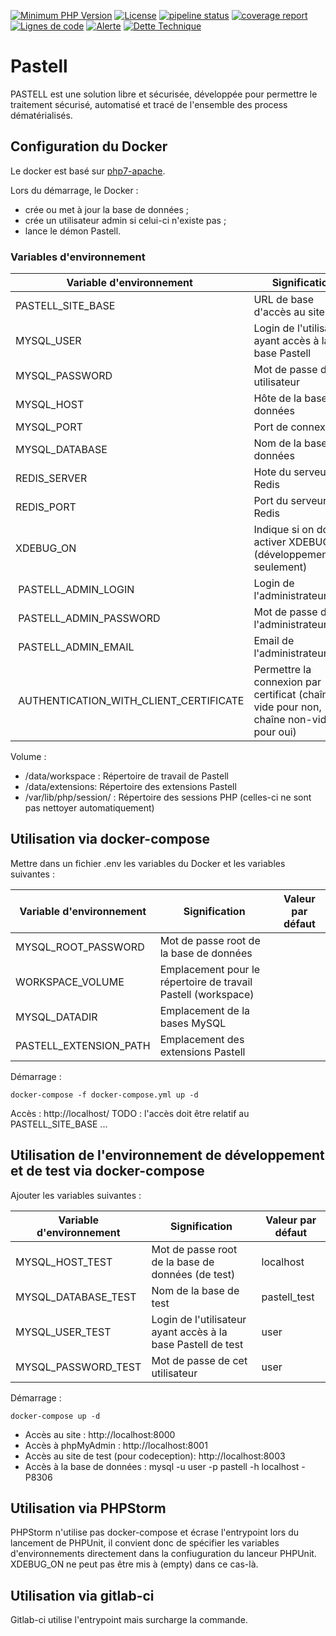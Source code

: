 [![Minimum PHP Version](http://img.shields.io/badge/php-%207.2-8892BF.svg)](https://php.net/)
[![License](https://img.shields.io/badge/licence-CeCILL%20v2-blue.svg)](http://www.cecill.info/licences/Licence_CeCILL_V2-fr.html)
[![pipeline status](https://gitlab.libriciel.fr/pastell/pastell/badges/master/pipeline.svg)](https://gitlab.libriciel.fr/pastell/pastell/commits/master)
[![coverage report](https://gitlab.libriciel.fr/pastell/pastell/badges/master/coverage.svg)](https://gitlab.libriciel.fr/pastell/pastell/commits/master)
[![Lignes de code](https://sonarqube.libriciel.fr/api/project_badges/measure?project=pastell&metric=ncloc)](https://sonarqube.libriciel.fr/dashboard?id=pastell)
[![Alerte](https://sonarqube.libriciel.fr/api/project_badges/measure?project=pastell&metric=alert_status)](https://sonarqube.libriciel.fr/dashboard?id=pastell)
[![Dette Technique](https://sonarqube.libriciel.fr/api/project_badges/measure?project=pastell&metric=sqale_index)](https://sonarqube.libriciel.fr/dashboard?id=pastell)

# Pastell

PASTELL est une solution libre et sécurisée,
 développée pour permettre le traitement sécurisé, automatisé et tracé 
 de l'ensemble des process dématérialisés.

## Configuration du Docker

Le docker est basé sur [php7-apache](https://hub.docker.com/_/php/).

Lors du démarrage, le Docker :
- crée ou met à jour la base de données ;
- crée un utilisateur admin si celui-ci n'existe pas ; 
- lance le démon Pastell.
 
### Variables d'environnement

| Variable d'environnement | Signification | Valeur par défaut |
|----| ---- | ---- |
| PASTELL_SITE_BASE | URL de base d'accès au site | http://localhost/ |
| MYSQL_USER | Login de l'utilisateur ayant accès à la base Pastell | user |
| MYSQL_PASSWORD | Mot de passe de cet utilisateur | user |
| MYSQL_HOST | Hôte de la base de données | localhost
| MYSQL_PORT | Port de connexion | 3306 |
| MYSQL_DATABASE | Nom de la base de données | pastell |
| REDIS_SERVER | Hote du serveur Redis | (vide) |
| REDIS_PORT | Port du serveur Redis | 6379 |
| XDEBUG_ON | Indique si on doit activer XDEBUG (développement/test seulement) | (vide) |
| PASTELL_ADMIN_LOGIN | Login de l'administrateur | admin |
| PASTELL_ADMIN_PASSWORD | Mot de passe de l'administrateur | admin |
| PASTELL_ADMIN_EMAIL | Email de l'administrateur | noreply@libriciel.coop |
| AUTHENTICATION_WITH_CLIENT_CERTIFICATE | Permettre la connexion par certificat (chaîne vide pour non, chaîne non-vide pour oui) | chaîne vide |


Volume : 

- /data/workspace : Répertoire de travail de Pastell
- /data/extensions: Répertoire des extensions Pastell
- /var/lib/php/session/ : Répertoire des sessions PHP (celles-ci ne sont pas nettoyer automatiquement)


## Utilisation via docker-compose

Mettre dans un fichier .env les variables du Docker et les variables suivantes :

| Variable d'environnement | Signification | Valeur par défaut |
|----| ---- | ---- |
| MYSQL_ROOT_PASSWORD | Mot de passe root de la base de données |
| WORKSPACE_VOLUME | Emplacement pour le répertoire de travail Pastell (workspace) |
| MYSQL_DATADIR | Emplacement de la bases MySQL |
| PASTELL_EXTENSION_PATH | Emplacement des extensions Pastell|

Démarrage : 
```
docker-compose -f docker-compose.yml up -d
```


Accès : http://localhost/ TODO : l'accès doit être relatif au PASTELL_SITE_BASE ...

## Utilisation de l'environnement de développement et de test via docker-compose


Ajouter les variables suivantes : 

| Variable d'environnement | Signification | Valeur par défaut |
| ----| ---- | ---- |
| MYSQL_HOST_TEST | Mot de passe root de la base de données (de test) | localhost |
| MYSQL_DATABASE_TEST | Nom de la base de test | pastell_test |
| MYSQL_USER_TEST | Login de l'utilisateur ayant accès à la base Pastell de test | user |
| MYSQL_PASSWORD_TEST | Mot de passe de cet utilisateur | user |


Démarrage : 
```
docker-compose up -d
```

- Accès au site : http://localhost:8000
- Accès à phpMyAdmin : http://localhost:8001 
- Accès au site de test (pour codeception): http://localhost:8003
- Accès à la base de données : mysql -u user -p pastell -h localhost -P8306

## Utilisation via PHPStorm

PHPStorm n'utilise pas docker-compose et écrase l'entrypoint lors du lancement de PHPUnit, 
il convient donc de spécifier les variables d'environnements directement dans la confiuguration du lanceur PHPUnit.
XDEBUG_ON ne peut pas être mis à (empty) dans ce cas-là.


## Utilisation via gitlab-ci

Gitlab-ci utilise l'entrypoint mais surcharge la commande.
